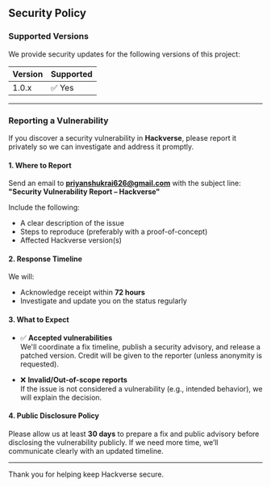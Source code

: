 ## Security Policy

### Supported Versions

We provide security updates for the following versions of this project:

| Version | Supported          |
|---------|--------------------|
| 1.0.x   | ✅ Yes              |

---

### Reporting a Vulnerability

If you discover a security vulnerability in **Hackverse**, please report it privately so we can investigate and address it promptly.

#### 1. Where to Report

Send an email to **[priyanshukrai626@gmail.com](mailto:priyanshukrai626@gmail.com)** with the subject line:  
**"Security Vulnerability Report – Hackverse"**

Include the following:

- A clear description of the issue
- Steps to reproduce (preferably with a proof-of-concept)
- Affected Hackverse version(s)

#### 2. Response Timeline

We will:

- Acknowledge receipt within **72 hours**
- Investigate and update you on the status regularly

#### 3. What to Expect

- ✅ **Accepted vulnerabilities**  
  We'll coordinate a fix timeline, publish a security advisory, and release a patched version. Credit will be given to the reporter (unless anonymity is requested).

- ❌ **Invalid/Out-of-scope reports**  
  If the issue is not considered a vulnerability (e.g., intended behavior), we will explain the decision.

#### 4. Public Disclosure Policy

Please allow us at least **30 days** to prepare a fix and public advisory before disclosing the vulnerability publicly. If we need more time, we’ll communicate clearly with an updated timeline.

---

Thank you for helping keep Hackverse secure.
